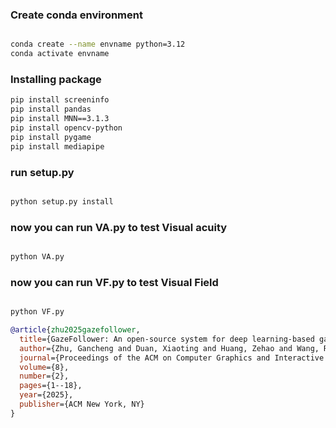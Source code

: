 ### Create conda environment
```bash

conda create --name envname python=3.12
conda activate envname
```

### Installing package
```bash
pip install screeninfo
pip install pandas
pip install MNN==3.1.3
pip install opencv-python
pip install pygame
pip install mediapipe
```

### run setup.py 
```bash

python setup.py install
```

### now you can run VA.py to test Visual acuity
```bash

python VA.py
```


### now you can run VF.py to test Visual Field
```bash

python VF.py
```

```BibTeX
@article{zhu2025gazefollower,
  title={GazeFollower: An open-source system for deep learning-based gaze tracking with web cameras},
  author={Zhu, Gancheng and Duan, Xiaoting and Huang, Zehao and Wang, Rong and Zhang, Shuai and Wang, Zhiguo},
  journal={Proceedings of the ACM on Computer Graphics and Interactive Techniques},
  volume={8},
  number={2},
  pages={1--18},
  year={2025},
  publisher={ACM New York, NY}
}
```
